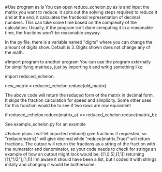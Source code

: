 #Use program as is
You can open reduce_echelon.py as is and input the matrix you want to reduce. It spits out the solving steps required to reduce it and at the end, it calculates the fractional representation of decimal numbers. This can take some time based on the complexity of the calculation. Usually, if the program isn't done computing it in a reasonable time, the fractions won't be reasonable anyway.

In the py file, there is a variable named "digits" where you can change the amount of digits show. Default is 3.
Digits shown does not change any of the math.


#Import program to another program
You can use the program externally for simplifying matrixes, just by importing it and writig something like:

import reduced_echelon

new_matrix = reduced_echelon.reduce(old_matrix)

The above code will return the reduced form of the matrix in decimal form. It skips the fraction calculation for speed and simplicity. 
Some other uses for this function would be to see if two rows are row equivalent

if reduced_echelon.reduce(matrix_a) == reduced_echelon.reduce(matrix_b):

See example_echelon.py for an example

#Future plans
I will let imported reduce() give fractions if requested, so "reduce(matrix)" will give decimal while "reduce(matrix,True)" will return fractions. The output will return the fractions as a string of the fraction with the numerator and denominator, so your code needs to check for strings
an example of how an output might look would be:
[[1,0.5],[1,1]] returning [[1,"1/2"],[1,1]]
I'm aware it should have been a list, but I coded it with strings initally and changing it would be bothersome.
